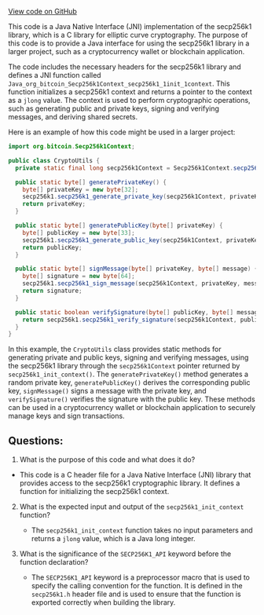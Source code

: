 [View code on GitHub](https://github.com/cosmos/cosmos-sdk.git/crypto/keys/secp256k1/internal/secp256k1/libsecp256k1/src/java/org_bitcoin_Secp256k1Context.h)

This code is a Java Native Interface (JNI) implementation of the secp256k1 library, which is a C library for elliptic curve cryptography. The purpose of this code is to provide a Java interface for using the secp256k1 library in a larger project, such as a cryptocurrency wallet or blockchain application.

The code includes the necessary headers for the secp256k1 library and defines a JNI function called `Java_org_bitcoin_Secp256k1Context_secp256k1_1init_1context`. This function initializes a secp256k1 context and returns a pointer to the context as a `jlong` value. The context is used to perform cryptographic operations, such as generating public and private keys, signing and verifying messages, and deriving shared secrets.

Here is an example of how this code might be used in a larger project:

```java
import org.bitcoin.Secp256k1Context;

public class CryptoUtils {
  private static final long secp256k1Context = Secp256k1Context.secp256k1_init_context();

  public static byte[] generatePrivateKey() {
    byte[] privateKey = new byte[32];
    secp256k1.secp256k1_generate_private_key(secp256k1Context, privateKey);
    return privateKey;
  }

  public static byte[] generatePublicKey(byte[] privateKey) {
    byte[] publicKey = new byte[33];
    secp256k1.secp256k1_generate_public_key(secp256k1Context, privateKey, publicKey);
    return publicKey;
  }

  public static byte[] signMessage(byte[] privateKey, byte[] message) {
    byte[] signature = new byte[64];
    secp256k1.secp256k1_sign_message(secp256k1Context, privateKey, message, signature);
    return signature;
  }

  public static boolean verifySignature(byte[] publicKey, byte[] message, byte[] signature) {
    return secp256k1.secp256k1_verify_signature(secp256k1Context, publicKey, message, signature);
  }
}
```

In this example, the `CryptoUtils` class provides static methods for generating private and public keys, signing and verifying messages, using the secp256k1 library through the `secp256k1Context` pointer returned by `secp256k1_init_context()`. The `generatePrivateKey()` method generates a random private key, `generatePublicKey()` derives the corresponding public key, `signMessage()` signs a message with the private key, and `verifySignature()` verifies the signature with the public key. These methods can be used in a cryptocurrency wallet or blockchain application to securely manage keys and sign transactions.
## Questions: 
 1. What is the purpose of this code and what does it do?
   - This code is a C header file for a Java Native Interface (JNI) library that provides access to the secp256k1 cryptographic library. It defines a function for initializing the secp256k1 context.

2. What is the expected input and output of the `secp256k1_init_context` function?
   - The `secp256k1_init_context` function takes no input parameters and returns a `jlong` value, which is a Java long integer.

3. What is the significance of the `SECP256K1_API` keyword before the function declaration?
   - The `SECP256K1_API` keyword is a preprocessor macro that is used to specify the calling convention for the function. It is defined in the `secp256k1.h` header file and is used to ensure that the function is exported correctly when building the library.